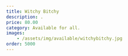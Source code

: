 ```yaml
---
title: Witchy Bitchy
description: .
price: 80.00
category: Available for all.
images: 
    - /assets/img/available/witchybitchy.jpg
order: 5000
---
```


